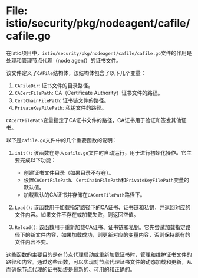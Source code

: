 # File: istio/security/pkg/nodeagent/cafile/cafile.go

在Istio项目中，`istio/security/pkg/nodeagent/cafile/cafile.go`文件的作用是处理和管理节点代理（node agent）的证书文件。

该文件定义了`CAFile`结构体，该结构体包含了以下几个变量：

1. `CAFileDir`: 证书文件的目录路径。
2. `CACertFilePath`: CA（Certificate Authority）证书文件的路径。
3. `CertChainFilePath`: 证书链文件的路径。
4. `PrivateKeyFilePath`: 私钥文件的路径。

`CACertFilePath`变量指定了CA证书文件的路径，CA证书用于验证和签发其他证书。

以下是`cafile.go`文件中的几个重要函数的说明：

1. `init()`: 该函数在导入`cafile.go`文件时自动运行，用于进行初始化操作。它主要完成以下功能：
   - 创建证书文件目录（如果目录不存在）。
   - 设置`CACertFilePath`、`CertChainFilePath`和`PrivateKeyFilePath`变量的默认值。
   - 加载默认的CA证书并存储在`CACertFilePath`路径下。

2. `Load()`: 该函数用于加载指定路径下的CA证书、证书链和私钥，并返回对应的文件内容。如果文件不存在或加载失败，则返回空值。

3. `Reload()`: 该函数用于重新加载CA证书、证书链和私钥。它先尝试加载指定路径下的新文件内容，如果加载成功，则更新对应的变量内容，否则保持原有的文件内容不变。

这些函数的主要目的是在节点代理启动或重新加载证书时，管理和维护证书文件的路径和内容。通过这些函数，可以实现对节点代理证书文件的动态加载和更新，从而确保节点代理的证书始终是最新的、可用的和正确的。

